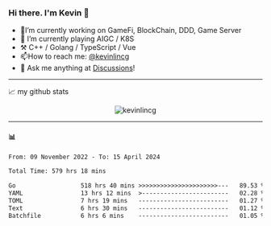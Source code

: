 ### Hi there. I'm Kevin 👋

- 🔭I’m currently working on GameFi, BlockChain, DDD, Game Server
- 🌱 I’m currently playing AIGC / K8S
-   :hammer_and_pick: C++ / Golang / TypeScript / Vue
- 📫How to reach me: [@kevinlincg](https://twitter.com/kevinlincg) 
-   :thought_balloon: Ask me anything at [Discussions](https://github.com/kevinlincg/kevinlincg/issues/new)!

---

📈 my github stats

<p align="center"> <img src="https://github-readme-stats-ouuan.vercel.app/api?username=kevinlincg&theme=dark&show_icons=true&count_private=true" alt="kevinlincg" />

---

#### :bar_chart: 

<!--START_SECTION:waka-->

```txt
From: 09 November 2022 - To: 15 April 2024

Total Time: 579 hrs 18 mins

Go                  518 hrs 40 mins >>>>>>>>>>>>>>>>>>>>>>---   89.53 %
YAML                13 hrs 12 mins  >------------------------   02.28 %
TOML                7 hrs 19 mins   -------------------------   01.27 %
Text                6 hrs 30 mins   -------------------------   01.12 %
Batchfile           6 hrs 6 mins    -------------------------   01.05 %
```

<!--END_SECTION:waka-->
